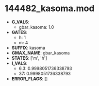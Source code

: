 # 144482_kasoma.mod

- **G_VALS**:
  - gbar_kasoma: 1.0
- **GATES**:
  - h: 1
  - m: 4
- **SUFFIX**: kasoma
- **GMAX_NAME**: gbar_kasoma
- **STATES**: ['m', 'h']
- **I_VALS**:
  - 6.3: 0.9998051736338793
  - 37: 0.9998051736338793
- **ERROR_FLAGS**: []
